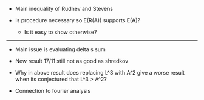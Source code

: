 - Main inequality of Rudnev and Stevens

- Is procedure necessary so E(R(A)) supports E(A)?
    - Is it easy to show otherwise?

------------------------------------------------------------------


- Main issue is evaluating delta s sum

- New result 17/11 still not as good as shredkov

- Why in above result does replacing L^3 with A^2 give a worse result when its conjectured that L^3 > A^2?


- Connection to fourier analysis